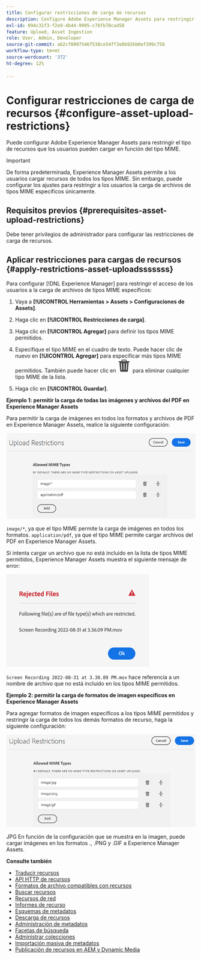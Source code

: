 ```yaml
---
title: Configurar restricciones de carga de recursos
description: Configure Adobe Experience Manager Assets para restringir el tipo de recursos que los usuarios pueden cargar en función del tipo MIME. Ayuda a evitar cargas accidentales de archivos malintencionados y formatos no deseados.
exl-id: 094c31f3-f2e9-4b44-9995-c76fb78ca458
feature: Upload, Asset Ingestion
role: User, Admin, Developer
source-git-commit: ab2cf8007546f538ce54ff3e0b92bb0ef399c758
workflow-type: tm+mt
source-wordcount: '372'
ht-degree: 12%

---
```


# Configurar restricciones de carga de recursos {#configure-asset-upload-restrictions}

Puede configurar Adobe Experience Manager Assets para restringir el tipo de recursos que los usuarios pueden cargar en función del tipo MIME.

>[!IMPORTANT]
>
>De forma predeterminada, Experience Manager Assets permite a los usuarios cargar recursos de todos los tipos MIME. Sin embargo, puede configurar los ajustes para restringir a los usuarios la carga de archivos de tipos MIME específicos únicamente.

## Requisitos previos {#prerequisites-asset-upload-restrictions}

Debe tener privilegios de administrador para configurar las restricciones de carga de recursos.

## Aplicar restricciones para cargas de recursos {#apply-restrictions-asset-uploadsssssss}

Para configurar [!DNL Experience Manager] para restringir el acceso de los usuarios a la carga de archivos de tipos MIME específicos:

1. Vaya a **[!UICONTROL Herramientas > Assets > Configuraciones de Assets]**.

1. Haga clic en **[!UICONTROL Restricciones de carga]**.

1. Haga clic en **[!UICONTROL Agregar]** para definir los tipos MIME permitidos.

1. Especifique el tipo MIME en el cuadro de texto. Puede hacer clic de nuevo en **[!UICONTROL Agregar]** para especificar más tipos MIME permitidos. También puede hacer clic en ![eliminar icono](assets/delete-icon.svg) para eliminar cualquier tipo MIME de la lista.

1. Haga clic en **[!UICONTROL Guardar]**.

**Ejemplo 1: permitir la carga de todas las imágenes y archivos del PDF en Experience Manager Assets**

Para permitir la carga de imágenes en todos los formatos y archivos de PDF en Experience Manager Assets, realice la siguiente configuración:

![Restricciones de carga de recursos](assets/asset-upload-restrictions.png)

`image/*`, ya que el tipo MIME permite la carga de imágenes en todos los formatos. `application/pdf`, ya que el tipo MIME permite cargar archivos del PDF en Experience Manager Assets.

Si intenta cargar un archivo que no está incluido en la lista de tipos MIME permitidos, Experience Manager Assets muestra el siguiente mensaje de error:

![Archivos restringidos](assets/asset-upload-restricted-files.png)

`Screen Recording 2022-08-31 at 3.36.09 PM.mov` hace referencia a un nombre de archivo que no está incluido en los tipos MIME permitidos.

**Ejemplo 2: permitir la carga de formatos de imagen específicos en Experience Manager Assets**

Para agregar formatos de imagen específicos a los tipos MIME permitidos y restringir la carga de todos los demás formatos de recurso, haga la siguiente configuración:

![Restricciones de recursos](assets/asset-restrictions.png)

JPG En función de la configuración que se muestra en la imagen, puede cargar imágenes en los formatos ., .PNG y .GIF a Experience Manager Assets.

**Consulte también**

* [Traducir recursos](translate-assets.md)
* [API HTTP de recursos](mac-api-assets.md)
* [Formatos de archivo compatibles con recursos](file-format-support.md)
* [Buscar recursos](search-assets.md)
* [Recursos de red](use-assets-across-connected-assets-instances.md)
* [Informes de recurso](asset-reports.md)
* [Esquemas de metadatos](metadata-schemas.md)
* [Descarga de recursos](download-assets-from-aem.md)
* [Administración de metadatos](manage-metadata.md)
* [Facetas de búsqueda](search-facets.md)
* [Administrar colecciones](manage-collections.md)
* [Importación masiva de metadatos](metadata-import-export.md)
* [Publicación de recursos en AEM y Dynamic Media](/help/assets/publish-assets-to-aem-and-dm.md)
